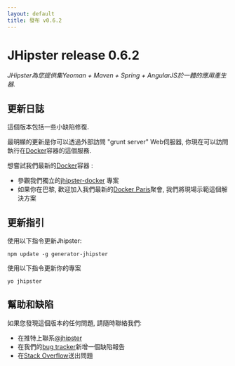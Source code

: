 ```yaml
---
layout: default
title: 發布 v0.6.2
---
```


JHipster release 0.6.2
==================

*JHipster為您提供集Yeoman + Maven + Spring + AngularJS於一體的應用產生器.*

更新日誌
----------

這個版本包括一些小缺陷修復.

最明顯的更新是你可以透過外部訪問 "grunt server" Web伺服器, 你現在可以訪問執行在[Docker](https://www.docker.io/)容器的這個服務.

想嘗試我們最新的[Docker](https://www.docker.io/)容器 :

- 參觀我們獨立的[jhipster-docker](https://github.com/jhipster/jhipster-docker) 專案
- 如果你在巴黎, 歡迎加入我們最新的[Docker Paris](http://www.meetup.com/Docker-Paris/events/156241722/)聚會, 我們將現場示範這個解決方案 

更新指引
------------

使用以下指令更新Jhipster:

```
npm update -g generator-jhipster
```

使用以下指令更新你的專案

```
yo jhipster
```

幫助和缺陷
--------------

如果您發現這個版本的任何問題, 請隨時聯絡我們:

- 在推特上聯系[@jhipster](https://twitter.com/jhipster)
- 在我們的[bug tracker](https://github.com/jhipster/generator-jhipster/issues?state=open)新增一個缺陷報告
- 在[Stack Overflow](http://stackoverflow.com/tags/jhipster/info)送出問題
